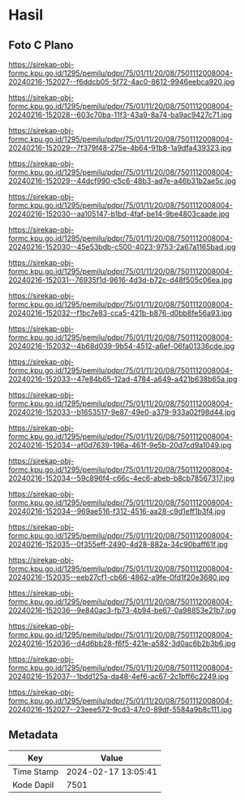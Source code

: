 # Hasil

## Foto C Plano

https://sirekap-obj-formc.kpu.go.id/1295/pemilu/pdpr/75/01/11/20/08/7501112008004-20240216-152027--f6ddcb05-5f72-4ac0-8612-9946eebca920.jpg

https://sirekap-obj-formc.kpu.go.id/1295/pemilu/pdpr/75/01/11/20/08/7501112008004-20240216-152028--603c70ba-11f3-43a9-8a74-ba9ac9427c71.jpg

https://sirekap-obj-formc.kpu.go.id/1295/pemilu/pdpr/75/01/11/20/08/7501112008004-20240216-152029--7f379f48-275e-4b64-91b8-1a9dfa439323.jpg

https://sirekap-obj-formc.kpu.go.id/1295/pemilu/pdpr/75/01/11/20/08/7501112008004-20240216-152029--44dcf990-c5c6-48b3-ad7e-a46b31b2ae5c.jpg

https://sirekap-obj-formc.kpu.go.id/1295/pemilu/pdpr/75/01/11/20/08/7501112008004-20240216-152030--aa105147-b1bd-4faf-be14-9be4803caade.jpg

https://sirekap-obj-formc.kpu.go.id/1295/pemilu/pdpr/75/01/11/20/08/7501112008004-20240216-152030--45e53bdb-c500-4023-9753-2a67a1165bad.jpg

https://sirekap-obj-formc.kpu.go.id/1295/pemilu/pdpr/75/01/11/20/08/7501112008004-20240216-152031--76935f1d-9616-4d3d-b72c-d48f505c06ea.jpg

https://sirekap-obj-formc.kpu.go.id/1295/pemilu/pdpr/75/01/11/20/08/7501112008004-20240216-152032--f1bc7e83-cca5-421b-b876-d0bb8fe56a93.jpg

https://sirekap-obj-formc.kpu.go.id/1295/pemilu/pdpr/75/01/11/20/08/7501112008004-20240216-152032--4b68d039-9b54-4512-a6ef-06fa01336cde.jpg

https://sirekap-obj-formc.kpu.go.id/1295/pemilu/pdpr/75/01/11/20/08/7501112008004-20240216-152033--47e84b65-12ad-4784-a649-a421b638b65a.jpg

https://sirekap-obj-formc.kpu.go.id/1295/pemilu/pdpr/75/01/11/20/08/7501112008004-20240216-152033--b1653517-9e87-49e0-a379-933a02f98d44.jpg

https://sirekap-obj-formc.kpu.go.id/1295/pemilu/pdpr/75/01/11/20/08/7501112008004-20240216-152034--af0d7639-196a-461f-9e5b-20d7cd9a1049.jpg

https://sirekap-obj-formc.kpu.go.id/1295/pemilu/pdpr/75/01/11/20/08/7501112008004-20240216-152034--59c896f4-c66c-4ec6-abeb-b8cb78567317.jpg

https://sirekap-obj-formc.kpu.go.id/1295/pemilu/pdpr/75/01/11/20/08/7501112008004-20240216-152034--969ae516-f312-4516-aa28-c9d1eff1b3f4.jpg

https://sirekap-obj-formc.kpu.go.id/1295/pemilu/pdpr/75/01/11/20/08/7501112008004-20240216-152035--0f355eff-2490-4d28-882a-34c90baff61f.jpg

https://sirekap-obj-formc.kpu.go.id/1295/pemilu/pdpr/75/01/11/20/08/7501112008004-20240216-152035--eeb27cf1-cb66-4862-a9fe-0fd1f20e3680.jpg

https://sirekap-obj-formc.kpu.go.id/1295/pemilu/pdpr/75/01/11/20/08/7501112008004-20240216-152036--9e840ac3-fb73-4b94-be67-0a98853e21b7.jpg

https://sirekap-obj-formc.kpu.go.id/1295/pemilu/pdpr/75/01/11/20/08/7501112008004-20240216-152036--d4d6bb28-f6f5-421e-a582-3d0ac6b2b3b6.jpg

https://sirekap-obj-formc.kpu.go.id/1295/pemilu/pdpr/75/01/11/20/08/7501112008004-20240216-152037--1bdd125a-da48-4ef6-ac67-2c1bff6c2249.jpg

https://sirekap-obj-formc.kpu.go.id/1295/pemilu/pdpr/75/01/11/20/08/7501112008004-20240216-152027--23eee572-9cd3-47c0-89df-5584a9b8c111.jpg


## Metadata

| Key        | Value               |
| ---------- | ------------------- |
| Time Stamp | 2024-02-17 13:05:41 |
| Kode Dapil | 7501                |



